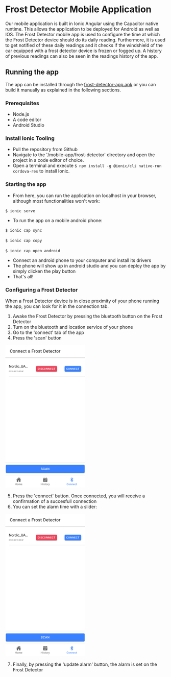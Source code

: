 # Frost Detector Mobile Application
Our mobile application is built in Ionic Angular using the Capacitor native runtime. This allows the application to be deployed for Android as well as IOS.
The Frost Detector mobile app is used to configure the time at which the Frost Detector device should do its daily reading. Furthermore, it is used to get notified of these daily readings and it checks if the windshield of the car equipped with a frost detector device is frozen or fogged up. A history of previous readings can also be seen in the readings history of the app.

## Running the app
The app can be installed through the [frost-detector-app.apk](https://github.com/TissieVA/IoT-Project/blob/master/mobile-app/apk/frost-detector-app.apk) or you can build it manually as explained in the following sections.
### Prerequisites
* Node.js
* A code editor
* Android Studio

### Install Ionic Tooling
* Pull the repository from Github
* Navigate to the '/mobile-app/frost-detector' directory and open the project in a code editor of choice.  
* Open a terminal and execute ```$ npm install -g @ionic/cli native-run cordova-res``` to install Ionic.

### Starting the app
* From here, you can run the application on localhost in your browser, although most functionalities won't work:
```
$ ionic serve
```
* To run the app on a mobile android phone:
```
$ ionic cap sync

$ ionic cap copy

$ ionic cap open android
```
* Connect an android phone to your computer and install its drivers
* The phone will show up in android studio and you can deploy the app by simply clicken the play button
* That's all!

### Configuring a Frost Detector
When a Frost Detector device is in close proximity of your phone running the app, you can look for it in the connection tab.
1. Awake the Frost Detector by pressing the bluetooth button on the Frost Detector
2. Turn on the bluetooth and location service of your phone
3. Go to the 'connect' tab of the app
4. Press the 'scan' button
<img src="https://github.com/TissieVA/IoT-Project/blob/master/Project/Wiki-Docs/images/scan-overview.png" alt="Your image title" width="250"/>

5. Press the 'connect' button. Once connected, you will receive a confirmation of a succesfull connection
6. You can set the alarm time with a slider:
<img src="https://github.com/TissieVA/IoT-Project/blob/master/Project/Wiki-Docs/images/scan-overview.png" alt="Your image title" width="250"/>

7. Finally, by pressing the 'update alarm' button, the alarm is set on the Frost Detector